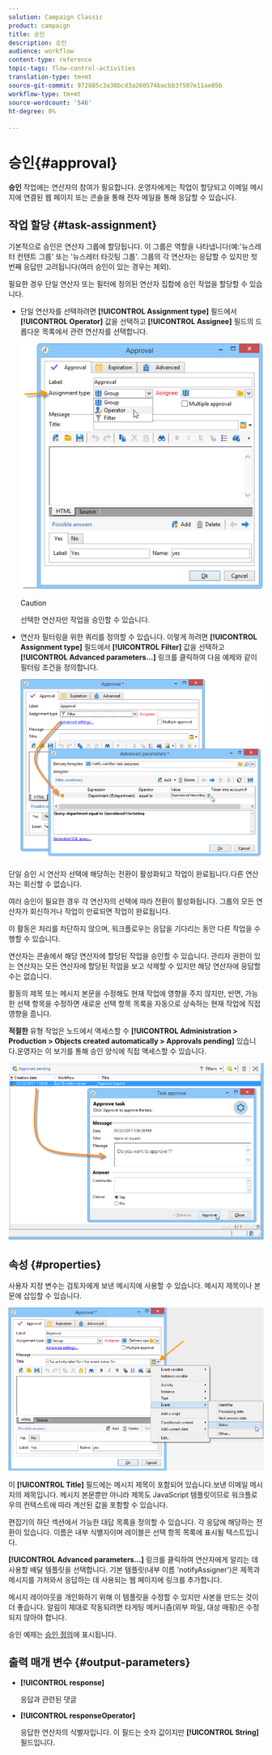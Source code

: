 ```yaml
---
solution: Campaign Classic
product: campaign
title: 승인
description: 승인
audience: workflow
content-type: reference
topic-tags: flow-control-activities
translation-type: tm+mt
source-git-commit: 972885c3a38bcd3a260574bacbb3f507e11ae05b
workflow-type: tm+mt
source-wordcount: '546'
ht-degree: 0%

---
```



# 승인{#approval}

**승인** 작업에는 연산자의 참여가 필요합니다. 운영자에게는 작업이 할당되고 이메일 메시지에 연결된 웹 페이지 또는 콘솔을 통해 전자 메일을 통해 응답할 수 있습니다.

## 작업 할당 {#task-assignment}

기본적으로 승인은 연산자 그룹에 할당됩니다. 이 그룹은 역할을 나타냅니다(예:&#39;뉴스레터 컨텐트 그룹&#39; 또는 &#39;뉴스레터 타깃팅 그룹&#39;. 그룹의 각 연산자는 응답할 수 있지만 첫 번째 응답만 고려됩니다(여러 승인이 있는 경우는 제외).

필요한 경우 단일 연산자 또는 필터에 정의된 연산자 집합에 승인 작업을 할당할 수 있습니다.

* 단일 연산자를 선택하려면 **[!UICONTROL Assignment type]** 필드에서 **[!UICONTROL Operator]** 값을 선택하고 **[!UICONTROL Assignee]** 필드의 드롭다운 목록에서 관련 연산자를 선택합니다.

   ![](assets/s_advuser_validation_box_assign.png)

   >[!CAUTION]
   >
   >선택한 연산자만 작업을 승인할 수 있습니다.

* 연산자 필터링을 위한 쿼리를 정의할 수 있습니다. 이렇게 하려면 **[!UICONTROL Assignment type]** 필드에서 **[!UICONTROL Filter]** 값을 선택하고 **[!UICONTROL Advanced parameters...]** 링크를 클릭하여 다음 예제와 같이 필터링 조건을 정의합니다.

   ![](assets/s_advuser_validation_box_filter.png)

단일 승인 시 연산자 선택에 해당하는 전환이 활성화되고 작업이 완료됩니다.다른 연산자는 회신할 수 없습니다.

여러 승인이 필요한 경우 각 연산자의 선택에 따라 전환이 활성화됩니다. 그룹의 모든 연산자가 회신하거나 작업이 만료되면 작업이 완료됩니다.

이 활동은 처리를 차단하지 않으며, 워크플로우는 응답을 기다리는 동안 다른 작업을 수행할 수 있습니다.

연산자는 콘솔에서 해당 연산자에 할당된 작업을 승인할 수 있습니다. 관리자 권한이 있는 연산자는 모든 연산자에 할당된 작업을 보고 삭제할 수 있지만 해당 연산자에 응답할 수는 없습니다.

활동의 제목 또는 메시지 본문을 수정해도 현재 작업에 영향을 주지 않지만, 반면, 가능한 선택 항목을 수정하면 새로운 선택 항목 목록을 자동으로 상속하는 현재 작업에 직접 영향을 줍니다.

**적절한** 유형 작업은 노드에서 액세스할 수  **[!UICONTROL Administration > Production > Objects created automatically > Approvals pending]** 있습니다.운영자는 이 보기를 통해 승인 양식에 직접 액세스할 수 있습니다.

![](assets/s_advuser_validation_from_console.png)

## 속성 {#properties}

사용자 지정 변수는 검토자에게 보낸 메시지에 사용할 수 있습니다. 메시지 제목이나 본문에 삽입할 수 있습니다.

![](assets/edit_validation.png)

이 **[!UICONTROL Title]** 필드에는 메시지 제목이 포함되어 있습니다.보낸 이메일 메시지의 제목입니다. 메시지 본문뿐만 아니라 제목도 JavaScript 템플릿이므로 워크플로우의 컨텍스트에 따라 계산된 값을 포함할 수 있습니다.

편집기의 하단 섹션에서 가능한 대답 목록을 정의할 수 있습니다. 각 응답에 해당하는 전환이 있습니다. 이름은 내부 식별자이며 레이블은 선택 항목 목록에 표시될 텍스트입니다.

**[!UICONTROL Advanced parameters...]** 링크를 클릭하여 연산자에게 알리는 데 사용할 배달 템플릿을 선택합니다. 기본 템플릿(내부 이름 &#39;notifyAssigner&#39;)은 제목과 메시지를 가져와서 응답하는 데 사용되는 웹 페이지에 링크를 추가합니다.

메시지 레이아웃을 개인화하기 위해 이 템플릿을 수정할 수 있지만 사본을 만드는 것이 더 좋습니다. 알림이 제대로 작동되려면 타게팅 메커니즘(외부 파일, 대상 매핑)은 수정되지 않아야 합니다.

승인 예제는 [승인 정의](../../workflow/using/defining-approvals.md)에 표시됩니다.

## 출력 매개 변수 {#output-parameters}

* **[!UICONTROL response]**

   응답과 관련된 댓글

* **[!UICONTROL responseOperator]**

   응답한 연산자의 식별자입니다. 이 필드는 숫자 값이지만 **[!UICONTROL String]** 필드입니다.

